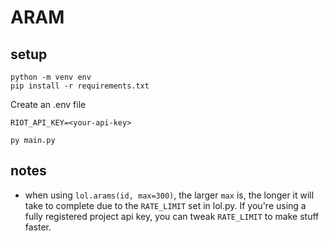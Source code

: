 # ARAM

## setup

```
python -m venv env
pip install -r requirements.txt
```

Create an .env file

```
RIOT_API_KEY=<your-api-key>
```

`py main.py`

## notes

- when using `lol.arams(id, max=300)`, the larger `max` is, the longer it will take to complete due to the `RATE_LIMIT` set in lol.py. If you're using a fully registered project api key, you can tweak `RATE_LIMIT` to make stuff faster.
